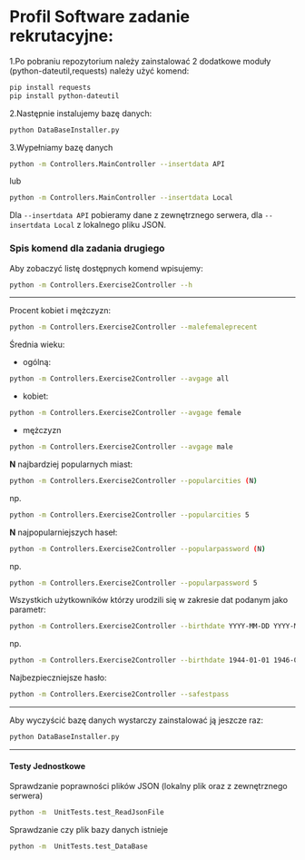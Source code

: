 # Profil Software zadanie rekrutacyjne:

1.Po pobraniu repozytorium należy zainstalować 2 dodatkowe moduły (python-dateutil,requests) należy użyć komend:
```sh
pip install requests
pip install python-dateutil
  ```
2.Następnie instalujemy bazę danych:

```sh
python DataBaseInstaller.py
```

3.Wypełniamy bazę danych

```sh
python -m Controllers.MainController --insertdata API
```
lub
```sh
python -m Controllers.MainController --insertdata Local
```
Dla `--insertdata API` pobieramy dane z zewnętrznego serwera, dla `--insertdata Local` z  lokalnego pliku JSON.


### Spis komend dla zadania drugiego

Aby zobaczyć listę dostępnych komend wpisujemy:
```sh
python -m Controllers.Exercise2Controller --h
```

- - -
Procent kobiet i mężczyzn:
```sh
python -m Controllers.Exercise2Controller --malefemaleprecent
```  

Średnia wieku:
- ogólną:
```sh
python -m Controllers.Exercise2Controller --avgage all
```      
- kobiet:
```sh
python -m Controllers.Exercise2Controller --avgage female
``` 
- mężczyzn
```sh
python -m Controllers.Exercise2Controller --avgage male
``` 


**N** najbardziej popularnych miast:
```sh
python -m Controllers.Exercise2Controller --popularcities (N)
``` 
np.
```sh
python -m Controllers.Exercise2Controller --popularcities 5
``` 
**N** najpopularniejszych haseł:
```sh
python -m Controllers.Exercise2Controller --popularpassword (N)
``` 
np.
```sh
python -m Controllers.Exercise2Controller --popularpassword 5
``` 

Wszystkich użytkowników którzy urodzili się w zakresie dat podanym jako parametr:
```sh
python -m Controllers.Exercise2Controller --birthdate YYYY-MM-DD YYYY-MM-DD
``` 
np.
```sh
python -m Controllers.Exercise2Controller --birthdate 1944-01-01 1946-01-01
``` 

Najbezpieczniejsze hasło:
```sh
python -m Controllers.Exercise2Controller --safestpass
``` 

----

Aby wyczyścić bazę danych wystarczy zainstalować ją jeszcze raz:
```sh
python DataBaseInstaller.py
```
----
#### Testy Jednostkowe

Sprawdzanie poprawności plików JSON (lokalny plik oraz z zewnętrznego serwera)
```sh
python -m  UnitTests.test_ReadJsonFile
```
Sprawdzanie czy plik bazy danych istnieje
```sh
python -m  UnitTests.test_DataBase
```